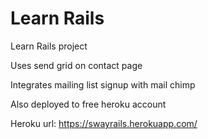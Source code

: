 # Learn Rails

Learn Rails project

Uses send grid on contact page

Integrates mailing list signup with mail chimp

Also deployed to free heroku account

Heroku url: https://swayrails.herokuapp.com/